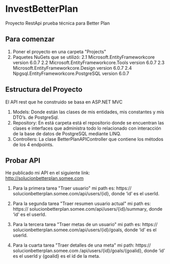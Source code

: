 # InvestBetterPlan
Proyecto RestApi prueba técnica para Better Plan

Para comenzar
------------
1. Poner el proyecto en una carpeta "Projects"
2. Paquetes NuGets que se utilizó:
	2.1 Microsoft.EntityFrameworkcore version 6.0.7
	2.2 Microsoft.EntityFrameworkcore.Tools version 6.0.7
	2.3 Microsoft.EntityFrameworkcore.Design version 6.0.7
	2.4 Npgsql.EntityFrameworkcore.PostgreSQL version 6.0.7

Estructura del Proyecto
-----------------------
El API rest que he construido se basa en ASP.NET MVC  
1. Models: Donde están las clases de mis entidades, mis constantes y mis DTO’s. de PostgreSql.
2. Repository: En está carpeta está el repositorio donde se encuentran las clases e interfaces que administra todo lo relacionado con interacción de la base de datos de PostgreSQL mediante LINQ.
3. Controllers: La clase BetterPlanAPIController que contiene los métodos de los 4  endpoints.

Probar API
----------
He publicado mi API en el siguiente link:
http://solucionbetterplan.somee.com

1. Para la primera tarea "Traer usuario" mi path es: 
https:// solucionbetterplan.somee.com/api/users/{id}, donde ‘id’ es el userId.

2. Para la segunda tarea "Traer resumen usuario actual" mi path es: 
https:// solucionbetterplan.somee.com/api/users/{id}/summary, donde ‘id’ es el userId.
3. Para la tercera tarea "Traer metas de un usuario" mi path es: 
https:// solucionbetterplan.somee.com/api/users/{id}/goals, donde ‘id’ es el userId.

4. Para la cuarta tarea "Traer detalles de una meta" mi path: 
https:// solucionbetterplan.somee.com /api/users/{id}/goals/{goalid}, donde ‘id’ es el userId y {goalid} es el id de la meta.

